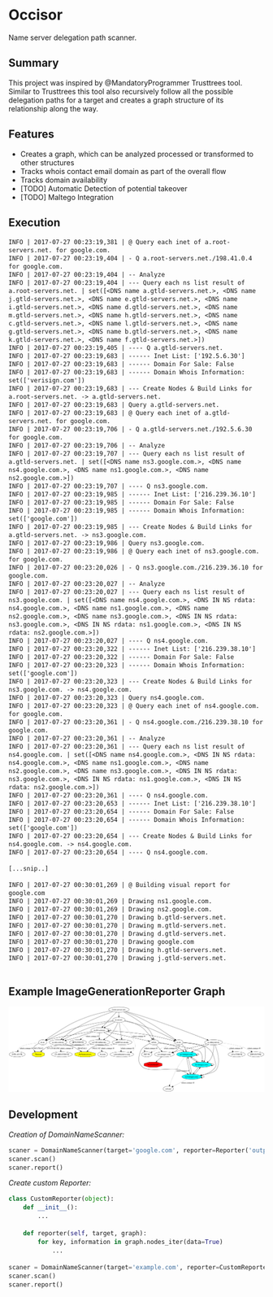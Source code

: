 # Occisor

Name server delegation path scanner. 

## Summary 

This project was inspired by @MandatoryProgrammer Trusttrees tool. Similar to Trusttrees
this tool also recursively follow all the possible delegation paths for a target and creates a graph structure of its relationship along the way. 


## Features
- Creates a graph, which can be analyzed processed or transformed to other structures
- Tracks whois contact email domain as part of the overall flow
- Tracks domain availability
- [TODO] Automatic Detection of potential takeover
- [TODO] Maltego Integration

## Execution 
```
INFO | 2017-07-27 00:23:19,381 | @ Query each inet of a.root-servers.net. for google.com. 
INFO | 2017-07-27 00:23:19,404 | - Q a.root-servers.net./198.41.0.4 for google.com.
INFO | 2017-07-27 00:23:19,404 | -- Analyze
INFO | 2017-07-27 00:23:19,404 | --- Query each ns list result of a.root-servers.net. | set([<DNS name a.gtld-servers.net.>, <DNS name j.gtld-servers.net.>, <DNS name e.gtld-servers.net.>, <DNS name i.gtld-servers.net.>, <DNS name d.gtld-servers.net.>, <DNS name m.gtld-servers.net.>, <DNS name h.gtld-servers.net.>, <DNS name c.gtld-servers.net.>, <DNS name l.gtld-servers.net.>, <DNS name g.gtld-servers.net.>, <DNS name b.gtld-servers.net.>, <DNS name k.gtld-servers.net.>, <DNS name f.gtld-servers.net.>])
INFO | 2017-07-27 00:23:19,405 | ---- Q a.gtld-servers.net.
INFO | 2017-07-27 00:23:19,683 | ------ Inet List: ['192.5.6.30']
INFO | 2017-07-27 00:23:19,683 | ------ Domain For Sale: False
INFO | 2017-07-27 00:23:19,683 | ------ Domain Whois Information: set(['verisign.com'])
INFO | 2017-07-27 00:23:19,683 | --- Create Nodes & Build Links for a.root-servers.net. -> a.gtld-servers.net.
INFO | 2017-07-27 00:23:19,683 | Query a.gtld-servers.net.
INFO | 2017-07-27 00:23:19,683 | @ Query each inet of a.gtld-servers.net. for google.com. 
INFO | 2017-07-27 00:23:19,706 | - Q a.gtld-servers.net./192.5.6.30 for google.com.
INFO | 2017-07-27 00:23:19,706 | -- Analyze
INFO | 2017-07-27 00:23:19,707 | --- Query each ns list result of a.gtld-servers.net. | set([<DNS name ns3.google.com.>, <DNS name ns4.google.com.>, <DNS name ns1.google.com.>, <DNS name ns2.google.com.>])
INFO | 2017-07-27 00:23:19,707 | ---- Q ns3.google.com.
INFO | 2017-07-27 00:23:19,985 | ------ Inet List: ['216.239.36.10']
INFO | 2017-07-27 00:23:19,985 | ------ Domain For Sale: False
INFO | 2017-07-27 00:23:19,985 | ------ Domain Whois Information: set(['google.com'])
INFO | 2017-07-27 00:23:19,985 | --- Create Nodes & Build Links for a.gtld-servers.net. -> ns3.google.com.
INFO | 2017-07-27 00:23:19,986 | Query ns3.google.com.
INFO | 2017-07-27 00:23:19,986 | @ Query each inet of ns3.google.com. for google.com. 
INFO | 2017-07-27 00:23:20,026 | - Q ns3.google.com./216.239.36.10 for google.com.
INFO | 2017-07-27 00:23:20,027 | -- Analyze
INFO | 2017-07-27 00:23:20,027 | --- Query each ns list result of ns3.google.com. | set([<DNS name ns4.google.com.>, <DNS IN NS rdata: ns4.google.com.>, <DNS name ns1.google.com.>, <DNS name ns2.google.com.>, <DNS name ns3.google.com.>, <DNS IN NS rdata: ns3.google.com.>, <DNS IN NS rdata: ns1.google.com.>, <DNS IN NS rdata: ns2.google.com.>])
INFO | 2017-07-27 00:23:20,027 | ---- Q ns4.google.com.
INFO | 2017-07-27 00:23:20,322 | ------ Inet List: ['216.239.38.10']
INFO | 2017-07-27 00:23:20,322 | ------ Domain For Sale: False
INFO | 2017-07-27 00:23:20,323 | ------ Domain Whois Information: set(['google.com'])
INFO | 2017-07-27 00:23:20,323 | --- Create Nodes & Build Links for ns3.google.com. -> ns4.google.com.
INFO | 2017-07-27 00:23:20,323 | Query ns4.google.com.
INFO | 2017-07-27 00:23:20,323 | @ Query each inet of ns4.google.com. for google.com. 
INFO | 2017-07-27 00:23:20,361 | - Q ns4.google.com./216.239.38.10 for google.com.
INFO | 2017-07-27 00:23:20,361 | -- Analyze
INFO | 2017-07-27 00:23:20,361 | --- Query each ns list result of ns4.google.com. | set([<DNS name ns4.google.com.>, <DNS IN NS rdata: ns4.google.com.>, <DNS name ns1.google.com.>, <DNS name ns2.google.com.>, <DNS name ns3.google.com.>, <DNS IN NS rdata: ns3.google.com.>, <DNS IN NS rdata: ns1.google.com.>, <DNS IN NS rdata: ns2.google.com.>])
INFO | 2017-07-27 00:23:20,361 | ---- Q ns4.google.com.
INFO | 2017-07-27 00:23:20,653 | ------ Inet List: ['216.239.38.10']
INFO | 2017-07-27 00:23:20,654 | ------ Domain For Sale: False
INFO | 2017-07-27 00:23:20,654 | ------ Domain Whois Information: set(['google.com'])
INFO | 2017-07-27 00:23:20,654 | --- Create Nodes & Build Links for ns4.google.com. -> ns4.google.com.
INFO | 2017-07-27 00:23:20,654 | ---- Q ns4.google.com.

[...snip..]

INFO | 2017-07-27 00:30:01,269 | @ Building visual report for google.com
INFO | 2017-07-27 00:30:01,269 | Drawing ns1.google.com.
INFO | 2017-07-27 00:30:01,269 | Drawing ns2.google.com.
INFO | 2017-07-27 00:30:01,270 | Drawing b.gtld-servers.net.
INFO | 2017-07-27 00:30:01,270 | Drawing m.gtld-servers.net.
INFO | 2017-07-27 00:30:01,270 | Drawing d.gtld-servers.net.
INFO | 2017-07-27 00:30:01,270 | Drawing google.com
INFO | 2017-07-27 00:30:01,270 | Drawing h.gtld-servers.net.
INFO | 2017-07-27 00:30:01,270 | Drawing j.gtld-servers.net.


```
## Example ImageGenerationReporter Graph
[![g](https://github.com/cucrisis/occisor/blob/master/resources/ticonsultores.biz.ni.png?raw=true)](https://github.com/cucrisis/occisor/blob/master/resources/ticonsultores.biz.ni.png?raw=true)

## Development
*Creation of DomainNameScanner:*
```python
scaner = DomainNameScanner(target='google.com', reporter=Reporter('output_images'))
scaner.scan()
scaner.report()

```

*Create custom Reporter:*
```python
class CustomReporter(object):
	def __init__():
		...

	def reporter(self, target, graph):
		for key, information in graph.nodes_iter(data=True)
			...

scaner = DomainNameScanner(target='example.com', reporter=CustomReporter())
scaner.scan()
scaner.report()

```

